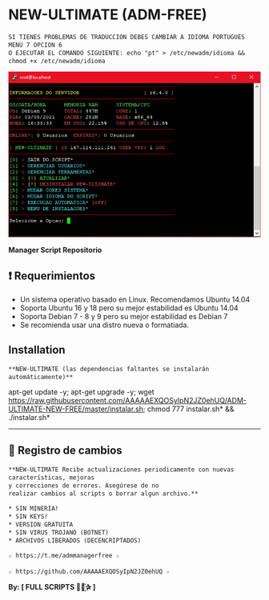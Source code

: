 ﻿# NEW-ULTIMATE (ADM-FREE)

```
SI TIENES PROBLEMAS DE TRADUCCION DEBES CAMBIAR A IDIOMA PORTUGUES MENU 7 OPCION 6
O EJECUTAR EL COMANDO SIGUIENTE: echo "pt" > /etc/newadm/idioma && chmod +x /etc/newadm/idioma
```

![logo](https://github.com/AAAAAEXQOSyIpN2JZ0ehUQ/ADM-ULTIMATE-NEW-FREE/blob/master/Imagenes/ADM_ULTIMATE_NEW_FREE.jpg)

**Manager Script Repositorio**


## :heavy_exclamation_mark: Requerimientos

* Un sistema operativo basado en Linux. Recomendamos Ubuntu 14.04
* Soporta Ubuntu 16 y 18 pero su mejor estabilidad es Ubuntu 14.04
* Soporta Debian 7 - 8 y 9 pero su mejor estabilidad es Debian 7
* Se recomienda usar una distro nueva o formatiada.

## Installation
```
**NEW-ULTIMATE (las dependencias faltantes se instalarán automáticamente)**
```


apt-get update -y; apt-get upgrade -y; wget https://raw.githubusercontent.com/AAAAAEXQOSyIpN2JZ0ehUQ/ADM-ULTIMATE-NEW-FREE/master/instalar.sh; chmod 777 instalar.sh* && ./instalar.sh*

-------------------------------------------------------------------------------

## :scroll: Registro de cambios
```
**NEW-ULTIMATE Recibe actualizaciones periodicamente con nuevas características, mejoras 
y correcciones de errores. Asegúrese de no 
realizar cambios al scripts o borrar algun archivo.**

```

```
* SIN MINERIA! 
* SIN KEYS! 
* VERSION GRATUITA 
* SIN VIRUS TROJANO (BOTNET) 
* ARCHIVOS LIBERADOS (DECENCRIPTADOS)
```

```
☆ https://t.me/admmanagerfree ☆

☆ https://github.com/AAAAAEXQOSyIpN2JZ0ehUQ ☆
```

**By: [ FULL SCRIPTS ⃘⃤꙰✰ ]**